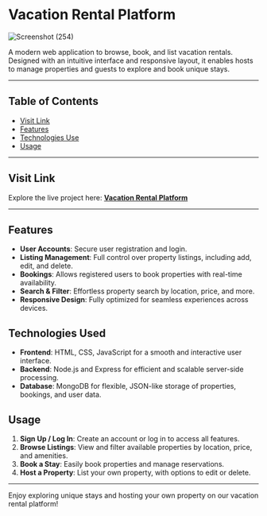 # Vacation Rental Platform

![Screenshot (254)](https://github.com/user-attachments/assets/175249f0-c7c4-47dc-a0bf-8fc2b8cd8df3)


A modern web application to browse, book, and list vacation rentals. Designed with an intuitive interface and responsive layout, it enables hosts to manage properties and guests to explore and book unique stays.

---

## Table of Contents
- [Visit Link](#visit-link)
- [Features](#features)
- [Technologies Use](#technologies-used)
- [Usage](#usage)


---

## Visit Link

Explore the live project here: **[Vacation Rental Platform](https://vacation-rental-website.onrender.com/listing)**

---

## Features

- **User Accounts**: Secure user registration and login.
- **Listing Management**: Full control over property listings, including add, edit, and delete.
- **Bookings**: Allows registered users to book properties with real-time availability.
- **Search & Filter**: Effortless property search by location, price, and more.
- **Responsive Design**: Fully optimized for seamless experiences across devices.

## Technologies Used

- **Frontend**: HTML, CSS, JavaScript for a smooth and interactive user interface.
- **Backend**: Node.js and Express for efficient and scalable server-side processing.
- **Database**: MongoDB for flexible, JSON-like storage of properties, bookings, and user data.

## Usage

1. **Sign Up / Log In**: Create an account or log in to access all features.
2. **Browse Listings**: View and filter available properties by location, price, and amenities.
3. **Book a Stay**: Easily book properties and manage reservations.
4. **Host a Property**: List your own property, with options to edit or delete.

---

Enjoy exploring unique stays and hosting your own property on our vacation rental platform!


